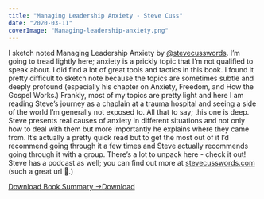 ```yaml
---
title: "Managing Leadership Anxiety - Steve Cuss"
date: "2020-03-11"
coverImage: "Managing-leadership-anxiety.png"
---
```


I sketch noted Managing Leadership Anxiety by [@stevecusswords](https://www.instagram.com/stevecusswords/). I’m going to tread lightly here; anxiety is a prickly topic that I’m not qualified to speak about. I did find a lot of great tools and tactics in this book. I found it pretty difficult to sketch note because the topics are sometimes subtle and deeply profound (especially his chapter on Anxiety, Freedom, and How the Gospel Works.) Frankly, most of my topics are pretty light and here I am reading Steve’s journey as a chaplain at a trauma hospital and seeing a side of the world I’m generally not exposed to. All that to say; this one is deep. Steve presents real causes of anxiety in different situations and not only how to deal with them but more importantly he explains where they came from. It’s actually a pretty quick read but to get the most out of it I’d recommend going through it a few times and Steve actually recommends going through it with a group. There’s a lot to unpack here - check it out! Steve has a podcast as well; you can find out more at [stevecusswords.com](https://stevecusswords.com) (such a great url 🙌.)

[Download Book Summary ->](https://sketchysermons.com/wp-content/uploads/2020/08/Managing-leadership-anxiety.pdf)[Download](https://sketchysermons.com/wp-content/uploads/2020/08/Managing-leadership-anxiety.pdf)
